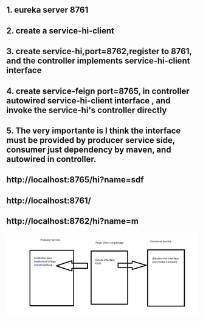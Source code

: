 ## 1. eureka server 8761

## 2. create a service-hi-client

## 3. create service-hi,port=8762,register to 8761, and the controller implements service-hi-client interface

## 4. create service-feign port=8765, in controller autowired service-hi-client interface , and invoke the service-hi's controller directly

## 5. The very importante is I think the interface must be provided by producer service side, consumer just dependency by maven, and autowired in controller.


## http://localhost:8765/hi?name=sdf
## http://localhost:8761/
## http://localhost:8762/hi?name=m

![avatar](test.bmp)
